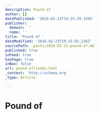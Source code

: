 ```yaml
---
description: Pound of
author: []
datePublished: '2016-02-23T19:25:39.159Z'
publisher:
  domain: ''
  name: ''
title: 'Pound of '
dateModified: '2016-02-23T19:25:02.236Z'
sourcePath: _posts/2016-02-23-pound-of.md
published: true
inFeed: true
hasPage: true
inNav: false
url: pound-of/index.html
_context: 'http://schema.org'
_type: Article

---
```

# Pound of